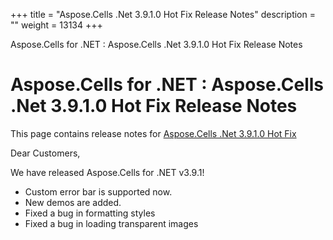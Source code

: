 +++
title = "Aspose.Cells .Net 3.9.1.0 Hot Fix Release Notes" 
description = "" 
weight = 13134 
+++

Aspose.Cells for .NET : Aspose.Cells .Net 3.9.1.0 Hot Fix Release Notes  

# Aspose.Cells for .NET : Aspose.Cells .Net 3.9.1.0 Hot Fix Release Notes


This page contains release notes for [Aspose.Cells .Net 3.9.1.0 Hot Fix](http://www.aspose.com/downloads/cells/net/new-releases/aspose.cells-.net-3.9.1.0-hot-fix/)

Dear Customers,

We have released Aspose.Cells for .NET v3.9.1!

*   Custom error bar is supported now.
*   New demos are added.
*   Fixed a bug in formatting styles
*   Fixed a bug in loading transparent images

